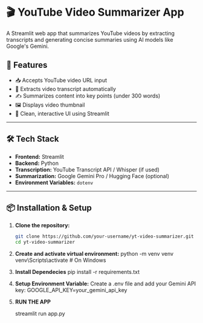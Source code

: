 # 🎬 YouTube Video Summarizer App

A Streamlit web app that summarizes YouTube videos by extracting transcripts and generating concise summaries using AI models like Google's Gemini.

## 🚀 Features

- 📥 Accepts YouTube video URL input
- 🧠 Extracts video transcript automatically
- ✍️ Summarizes content into key points (under 300 words)
- 🖼️ Displays video thumbnail
- 🧪 Clean, interactive UI using Streamlit

---

## 🛠️ Tech Stack

- **Frontend:** Streamlit
- **Backend:** Python
- **Transcription:** YouTube Transcript API / Whisper (if used)
- **Summarization:** Google Gemini Pro / Hugging Face (optional)
- **Environment Variables:** `dotenv`

---

## 📦 Installation & Setup

1. **Clone the repository:**

   ```bash
   git clone https://github.com/your-username/yt-video-summarizer.git
   cd yt-video-summarizer

   ```

2. **Create and activate virtual environment:**
   python -m venv venv
   venv\Scripts\activate # On Windows

3. **Install Dependecies**
   pip install -r requirements.txt

4. **Setup Environment Variable:**
   Create a .env file and add your Gemini API key:
   GOOGLE_API_KEY=your_gemini_api_key

5. **RUN THE APP**

   streamlit run app.py
